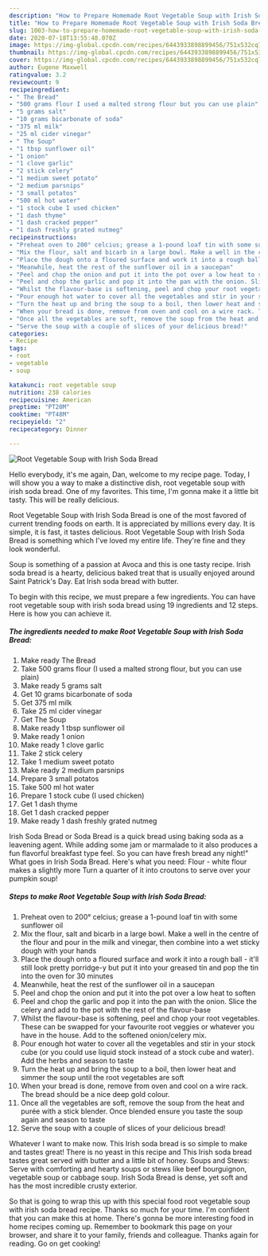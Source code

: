 ```yaml
---
description: "How to Prepare Homemade Root Vegetable Soup with Irish Soda Bread"
title: "How to Prepare Homemade Root Vegetable Soup with Irish Soda Bread"
slug: 1003-how-to-prepare-homemade-root-vegetable-soup-with-irish-soda-bread
date: 2020-07-18T13:55:48.070Z
image: https://img-global.cpcdn.com/recipes/6443933898899456/751x532cq70/root-vegetable-soup-with-irish-soda-bread-recipe-main-photo.jpg
thumbnail: https://img-global.cpcdn.com/recipes/6443933898899456/751x532cq70/root-vegetable-soup-with-irish-soda-bread-recipe-main-photo.jpg
cover: https://img-global.cpcdn.com/recipes/6443933898899456/751x532cq70/root-vegetable-soup-with-irish-soda-bread-recipe-main-photo.jpg
author: Eugene Maxwell
ratingvalue: 3.2
reviewcount: 9
recipeingredient:
- " The Bread"
- "500 grams flour I used a malted strong flour but you can use plain"
- "5 grams salt"
- "10 grams bicarbonate of soda"
- "375 ml milk"
- "25 ml cider vinegar"
- " The Soup"
- "1 tbsp sunflower oil"
- "1 onion"
- "1 clove garlic"
- "2 stick celery"
- "1 medium sweet potato"
- "2 medium parsnips"
- "3 small potatos"
- "500 ml hot water"
- "1 stock cube I used chicken"
- "1 dash thyme"
- "1 dash cracked pepper"
- "1 dash freshly grated nutmeg"
recipeinstructions:
- "Preheat oven to 200° celcius; grease a 1-pound loaf tin with some sunflower oil"
- "Mix the flour, salt and bicarb in a large bowl. Make a well in the centre of the flour and pour in the milk and vinegar, then combine into a wet sticky dough with your hands"
- "Place the dough onto a floured surface and work it into a rough ball - it&#39;ll still look pretty porridge-y but put it into your greased tin and pop the tin into the oven for 30 minutes"
- "Meanwhile, heat the rest of the sunflower oil in a saucepan"
- "Peel and chop the onion and put it into the pot over a low heat to soften"
- "Peel and chop the garlic and pop it into the pan with the onion. Slice the celery and add to the pot with the rest of the flavour-base"
- "Whilst the flavour-base is softening, peel and chop your root vegetables. These can be swapped for your favourite root veggies or whatever you have in the house. Add to the softened onion/celery mix."
- "Pour enough hot water to cover all the vegetables and stir in your stock cube (or you could use liquid stock instead of a stock cube and water). Add the herbs and season to taste"
- "Turn the heat up and bring the soup to a boil, then lower heat and simmer the soup until the root vegetables are soft"
- "When your bread is done, remove from oven and cool on a wire rack. The bread should be a nice deep gold colour."
- "Once all the vegetables are soft, remove the soup from the heat and purée with a stick blender. Once blended ensure you taste the soup again and season to taste"
- "Serve the soup with a couple of slices of your delicious bread!"
categories:
- Recipe
tags:
- root
- vegetable
- soup

katakunci: root vegetable soup 
nutrition: 238 calories
recipecuisine: American
preptime: "PT20M"
cooktime: "PT48M"
recipeyield: "2"
recipecategory: Dinner

---
```



![Root Vegetable Soup with Irish Soda Bread](https://img-global.cpcdn.com/recipes/6443933898899456/751x532cq70/root-vegetable-soup-with-irish-soda-bread-recipe-main-photo.jpg)

Hello everybody, it's me again, Dan, welcome to my recipe page. Today, I will show you a way to make a distinctive dish, root vegetable soup with irish soda bread. One of my favorites. This time, I'm gonna make it a little bit tasty. This will be really delicious.

Root Vegetable Soup with Irish Soda Bread is one of the most favored of current trending foods on earth. It is appreciated by millions every day. It is simple, it is fast, it tastes delicious. Root Vegetable Soup with Irish Soda Bread is something which I've loved my entire life. They're fine and they look wonderful.

Soup is something of a passion at Avoca and this is one tasty recipe. Irish soda bread is a hearty, delicious baked treat that is usually enjoyed around Saint Patrick&#39;s Day. Eat Irish soda bread with butter.


To begin with this recipe, we must prepare a few ingredients. You can have root vegetable soup with irish soda bread using 19 ingredients and 12 steps. Here is how you can achieve it.

<!--inarticleads1-->

##### The ingredients needed to make Root Vegetable Soup with Irish Soda Bread:

1. Make ready  The Bread
1. Take 500 grams flour (I used a malted strong flour, but you can use plain)
1. Make ready 5 grams salt
1. Get 10 grams bicarbonate of soda
1. Get 375 ml milk
1. Take 25 ml cider vinegar
1. Get  The Soup
1. Make ready 1 tbsp sunflower oil
1. Make ready 1 onion
1. Make ready 1 clove garlic
1. Take 2 stick celery
1. Take 1 medium sweet potato
1. Make ready 2 medium parsnips
1. Prepare 3 small potatos
1. Take 500 ml hot water
1. Prepare 1 stock cube (I used chicken)
1. Get 1 dash thyme
1. Get 1 dash cracked pepper
1. Make ready 1 dash freshly grated nutmeg


Irish Soda Bread or Soda Bread is a quick bread using baking soda as a leavening agent. While adding some jam or marmalade to it also produces a fun flavorful breakfast type feel. So you can have fresh bread any night!&#34; What goes in Irish Soda Bread. Here&#39;s what you need: Flour - white flour makes a slightly more Turn a quarter of it into croutons to serve over your pumpkin soup! 

<!--inarticleads2-->

##### Steps to make Root Vegetable Soup with Irish Soda Bread:

1. Preheat oven to 200° celcius; grease a 1-pound loaf tin with some sunflower oil
1. Mix the flour, salt and bicarb in a large bowl. Make a well in the centre of the flour and pour in the milk and vinegar, then combine into a wet sticky dough with your hands
1. Place the dough onto a floured surface and work it into a rough ball - it&#39;ll still look pretty porridge-y but put it into your greased tin and pop the tin into the oven for 30 minutes
1. Meanwhile, heat the rest of the sunflower oil in a saucepan
1. Peel and chop the onion and put it into the pot over a low heat to soften
1. Peel and chop the garlic and pop it into the pan with the onion. Slice the celery and add to the pot with the rest of the flavour-base
1. Whilst the flavour-base is softening, peel and chop your root vegetables. These can be swapped for your favourite root veggies or whatever you have in the house. Add to the softened onion/celery mix.
1. Pour enough hot water to cover all the vegetables and stir in your stock cube (or you could use liquid stock instead of a stock cube and water). Add the herbs and season to taste
1. Turn the heat up and bring the soup to a boil, then lower heat and simmer the soup until the root vegetables are soft
1. When your bread is done, remove from oven and cool on a wire rack. The bread should be a nice deep gold colour.
1. Once all the vegetables are soft, remove the soup from the heat and purée with a stick blender. Once blended ensure you taste the soup again and season to taste
1. Serve the soup with a couple of slices of your delicious bread!


Whatever I want to make now. This Irish soda bread is so simple to make and tastes great! There is no yeast in this recipe and This Irish soda bread tastes great served with butter and a little bit of honey. Soups and Stews: Serve with comforting and hearty soups or stews like beef bourguignon, vegetable soup or cabbage soup. Irish Soda Bread is dense, yet soft and has the most incredible crusty exterior. 

So that is going to wrap this up with this special food root vegetable soup with irish soda bread recipe. Thanks so much for your time. I'm confident that you can make this at home. There's gonna be more interesting food in home recipes coming up. Remember to bookmark this page on your browser, and share it to your family, friends and colleague. Thanks again for reading. Go on get cooking!
